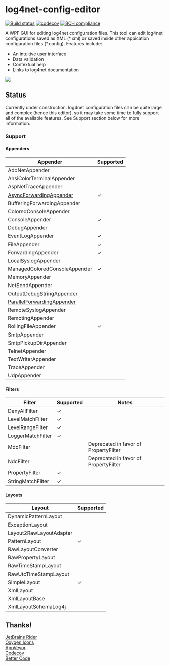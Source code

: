 # log4net-config-editor
[![Build status](https://ci.appveyor.com/api/projects/status/boirqfr14whjdmlr/branch/master?svg=true)](https://ci.appveyor.com/project/alexleen/log4net-config-editor/branch/master)
[![codecov](https://codecov.io/gh/alexleen/log4net-config-editor/branch/master/graph/badge.svg)](https://codecov.io/gh/alexleen/log4net-config-editor)
[![BCH compliance](https://bettercodehub.com/edge/badge/alexleen/log4net-config-editor?branch=master)](https://bettercodehub.com/)

A WPF GUI for editing log4net configuration files. This tool can edit log4net configurations saved as XML (\*.xml) or saved inside other appication configuration files (\*.config). Features include:

- An intuitive user interface
- Data validation
- Contextual help
- Links to log4net documentation

![](https://github.com/atown-24/log4net-config-editor/blob/master/gifs/demo.gif?raw=true)
## Status
Currently under construction. log4net configuration files can be quite large and complex (hence this editor), so it may take some time to fully support all of the available features. See Support section below for more information.
### Support
#### Appenders
| Appender                      | Supported |
|-------------------------------|-----------|
| AdoNetAppender                |           |
| AnsiColorTerminalAppender     |           |
| AspNetTraceAppender           |           |
| [AsyncForwardingAppender](https://github.com/cjbhaines/Log4Net.Async#asyncforwardingappender)       | ✓         |
| BufferingForwardingAppender   |           |
| ColoredConsoleAppender        |           |
| ConsoleAppender               | ✓         |
| DebugAppender                 |           |
| EventLogAppender              | ✓         |
| FileAppender                  | ✓         |
| ForwardingAppender            | ✓         |
| LocalSyslogAppender           |           |
| ManagedColoredConsoleAppender | ✓         |
| MemoryAppender                |           |
| NetSendAppender               |           |
| OutputDebugStringAppender     |           |
| [ParallelForwardingAppender](https://github.com/cjbhaines/Log4Net.Async#parallelforwardingappender) |           |
| RemoteSyslogAppender          |           |
| RemotingAppender              |           |
| RollingFileAppender           | ✓         |
| SmtpAppender                  |           |
| SmtpPickupDirAppender         |           |
| TelnetAppender                |           |
| TextWriterAppender            |           |
| TraceAppender                 |           |
| UdpAppender                   |           |
#### Filters
| Filter            | Supported | Notes                                 |
|-------------------|-----------|---------------------------------------|
| DenyAllFilter     |     ✓     |                                       |
| LevelMatchFilter  |     ✓     |                                       |
| LevelRangeFilter  |     ✓     |                                       |
| LoggerMatchFilter |     ✓     |                                       |
| MdcFilter         |           | Deprecated in favor of PropertyFilter |
| NdcFilter         |           | Deprecated in favor of PropertyFilter |
| PropertyFilter    |     ✓     |                                       |
| StringMatchFilter |     ✓     |                                       |
#### Layouts
| Layout                  | Supported |
|-------------------------|-----------|
| DynamicPatternLayout    |           |
| ExceptionLayout         |           |
| Layout2RawLayoutAdapter |           |
| PatternLayout           | ✓         |
| RawLayoutConverter      |           |
| RawPropertyLayout       |           |
| RawTimeStampLayout      |           |
| RawUtcTimeStampLayout   |           |
| SimpleLayout            | ✓         |
| XmlLayout               |           |
| XmlLayoutBase           |           |
| XmlLayoutSchemaLog4j    |           |
## Thanks!
[JetBrains Rider](https://www.jetbrains.com/rider/)  
[Oxygen Icons](https://github.com/pasnox/oxygen-icons-png)  
[AppVeyor](https://ci.appveyor.com/)  
[Codecov](https://codecov.io/)  
[Better Code](https://bettercodehub.com/)